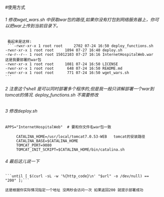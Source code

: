#使用方式 
######	1 修改wget_wars.sh 中获取war包的路径,如果你没有打包到网络服务器上，你可以把war上传到当前目录下。
	 看起来是这样:
	 ```-rwxr-xr-x 1 root root     2702 07-24 16:50 deploy_functions.sh
	-rwxr-xr-x 1 root root     1894 07-27 16:40 deploy.sh
	-rw-r--r-- 1 root root 15012103 07-27 16:16 InternetHospitalWeb.war  这是我要部署的war包
	-rwxr-xr-x 1 root root     1081 07-24 16:50 LICENSE
	-rwxr-xr-x 1 root root      648 07-24 16:50 README.md
	-rwxr-xr-x 1 root root      771 07-24 16:50 wget_wars.sh
	```
######	2 注意这个shell 是可以同时部署多个程序的,但是我一般只讲解部署一个war到tomcat的情况. deploy_functions.sh 不需要修改
######	3 修改deploy.sh
	APPS="InternetHospitalWeb"  # 要和你文件名war包一致
  ```  JAVA_HOME=/usr/local/jdk1.7.0_55  JAVA的路径 开发java的都知道是干嘛的
       CATALINA_HOME=/usr/local/tomcat7.0.53-WEB   tomcat的安装路径
       CATALINA_BASE=$CATALINA_HOME  
       TOMCAT_PORT=9080
       TOMCAT_INIT_SCRIPT=$CATALINA_HOME/bin/catalina.sh
```	
	
######	4 最后这儿说一下
	```until [ $(curl -sL -w '%{http_code}\n' "$url" -o /dev/null) == "200" ];```
	
	这是根据你实际情况指定一个地址 没两秒会访问一次 如果返回200 就提示部署成功
